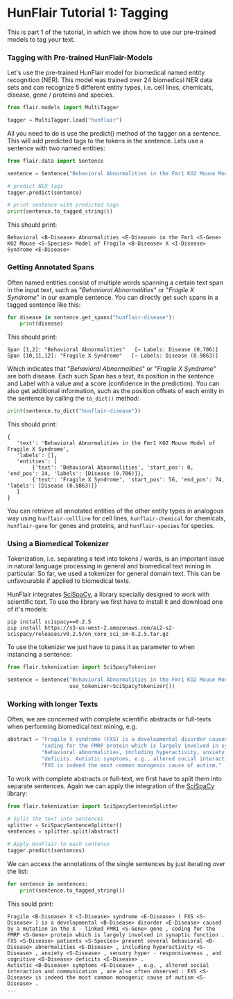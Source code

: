 # HunFlair Tutorial 1: Tagging

This is part 1 of the tutorial, in which we show how to use our pre-trained models to tag your text.

### Tagging with Pre-trained HunFlair-Models
Let's use the pre-trained HunFlair model for biomedical named entity recognition (NER). 
This model was trained over 24 biomedical NER data sets and can recognize 5 different entity types,
i.e. cell lines, chemicals, disease, gene / proteins and species.
```python
from flair.models import MultiTagger

tagger = MultiTagger.load("hunflair")
```
All you need to do is use the predict() method of the tagger on a sentence. 
This will add predicted tags to the tokens in the sentence. Lets use a sentence with two named entities:
```python
from flair.data import Sentence

sentence = Sentence("Behavioral Abnormalities in the Fmr1 KO2 Mouse Model of Fragile X Syndrome")

# predict NER tags
tagger.predict(sentence)

# print sentence with predicted tags
print(sentence.to_tagged_string())
```

This should print:
~~~
Behavioral <B-Disease> Abnormalities <E-Disease> in the Fmr1 <S-Gene> KO2 Mouse <S-Species> Model of Fragile <B-Disease> X <I-Disease> Syndrome <E-Disease>
~~~

### Getting Annotated Spans
Often named entities consist of multiple words spanning a certain text span in the input text, such as 
"_Behavioral Abnormalities_" or "_Fragile X Syndrome_" in our example sentence. 
You can directly get such spans in a tagged sentence like this:
```python
for disease in sentence.get_spans("hunflair-disease"):
    print(disease)
```
This should print:
~~~
Span [1,2]: "Behavioral Abnormalities"   [− Labels: Disease (0.706)]
Span [10,11,12]: "Fragile X Syndrome"   [− Labels: Disease (0.9863)]
~~~

Which indicates that "_Behavioral Abnormalities_" or "_Fragile X Syndrome_" are both disease. 
Each such Span has a text, its position in the sentence and Label with a value and a score 
(confidence in the prediction). You can also get additional information, such as the position 
offsets of each entity in the sentence by calling the `to_dict()` method:
```python
print(sentence.to_dict("hunflair-disease"))
```
This should print:
~~~
{
   'text': 'Behavioral Abnormalities in the Fmr1 KO2 Mouse Model of Fragile X Syndrome', 
   'labels': [], 
   'entities': [
        {'text': 'Behavioral Abnormalities', 'start_pos': 0, 'end_pos': 24, 'labels': [Disease (0.706)]}, 
        {'text': 'Fragile X Syndrome', 'start_pos': 56, 'end_pos': 74, 'labels': [Disease (0.9863)]}
   ]
}
~~~

You can retrieve all annotated entities of the other entity types in analogous way using `hunflair-cellline`
for cell lines,  `hunflair-chemical` for chemicals, `hunflair-gene` for genes and proteins, and `hunflair-species`
for species.   

### Using a Biomedical Tokenizer
Tokenization, i.e. separating a text into tokens / words, is an important issue in natural language processing 
in general and biomedical text mining in particular. So far, we used a tokenizer for general domain text. 
This can be unfavourable if applied to biomedical texts. 

HunFlair integrates [SciSpaCy](https://allenai.github.io/scispacy/), a library specially designed to work with scientific text. 
To use the library we first have to install it and download one of it's models:
~~~
pip install scispacy==0.2.5
pip install https://s3-us-west-2.amazonaws.com/ai2-s2-scispacy/releases/v0.2.5/en_core_sci_sm-0.2.5.tar.gz
~~~

To use the tokenizer we just have to pass it as parameter to when instancing a sentence:
```python
from flair.tokenization import SciSpacyTokenizer

sentence = Sentence("Behavioral Abnormalities in the Fmr1 KO2 Mouse Model of Fragile X Syndrome",  
                    use_tokenizer=SciSpacyTokenizer())
```

### Working with longer Texts
Often, we are concerned with complete scientific abstracts or full-texts when performing
biomedical text mining, e.g. 
```python
abstract = "Fragile X syndrome (FXS) is a developmental disorder caused by a mutation in the X-linked FMR1 gene, " \
           "coding for the FMRP protein which is largely involved in synaptic function. FXS patients present several " \
           "behavioral abnormalities, including hyperactivity, anxiety, sensory hyper-responsiveness, and cognitive " \
           "deficits. Autistic symptoms, e.g., altered social interaction and communication, are also often observed: " \
           "FXS is indeed the most common monogenic cause of autism."
```

To work with complete abstracts or full-text, we first have to split them into separate sentences.
Again we can apply the integration of the [SciSpaCy](https://allenai.github.io/scispacy/) library:
```python
from flair.tokenization import SciSpacySentenceSplitter

# Split the text into sentences
splitter = SciSpacySentenceSplitter()
sentences = splitter.split(abstract)

# Apply HunFlair to each sentence
tagger.predict(sentences)
```
We can access the annotations of the single sentences by just iterating over the list:
```python
for sentence in sentences:
    print(sentence.to_tagged_string())
```
This sould print:
~~~
Fragile <B-Disease> X <I-Disease> syndrome <E-Disease> ( FXS <S-Disease> ) is a developmental <B-Disease> disorder <E-Disease> caused by a mutation in the X - linked FMR1 <S-Gene> gene , coding for the FMRP <S-Gene> protein which is largely involved in synaptic function .
FXS <S-Disease> patients <S-Species> present several behavioral <B-Disease> abnormalities <E-Disease> , including hyperactivity <S-Disease> , anxiety <S-Disease> , sensory hyper - responsiveness , and cognitive <B-Disease> deficits <E-Disease> .
Autistic <B-Disease> symptoms <E-Disease> , e.g. , altered social interaction and communication , are also often observed : FXS <S-Disease> is indeed the most common monogenic cause of autism <S-Disease> .
...
~~~



 
